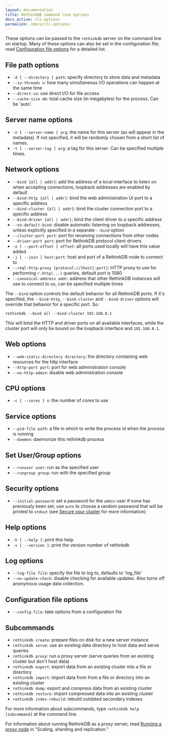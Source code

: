 ```yaml
---
layout: documentation
title: RethinkDB command line options
docs_active: cli-options
permalink: /docs/cli-options/
---
```


These options can be passed to the `rethinkdb` server on the command line on startup. Many of these options can also be set in the configuration file; read [Configuration file options](/docs/config-file/) for a detailed list.

## File path options ##

* `-d [ --directory ] path`: specify directory to store data and metadata
* `--io-threads n`: how many simultaneous I/O operations can happen at the same time
* `--direct-io`: use direct I/O for file access
* `--cache-size mb`: total cache size (in megabytes) for the process. Can be 'auto'.

## Server name options ##

* `-n [ --server-name ] arg`: the name for this server (as will appear in the metadata).  If not specified, it will be randomly chosen from a short list of names.
* `-t [ --server-tag ] arg`: a tag for this server. Can be specified multiple times.

## Network options ##

* `--bind {all | addr}`: add the address of a local interface to listen on when accepting connections; loopback addresses are enabled by default
* `--bind-http {all | addr}`: bind the web administration UI port to a specific address
* `--bind-cluster {all | addr}`: bind the cluster connection port to a specific address
* `--bind-driver {all | addr}`: bind the client driver to a specific address
* `--no-default-bind`: disable automatic listening on loopback addresses, unless explicitly specified in a separate `--bind` option
* `--cluster-port port`: port for receiving connections from other nodes
* `--driver-port port`: port for RethinkDB protocol client drivers
* `-o [ --port-offset ] offset`: all ports used locally will have this value added
* `-j [ --join ] host:port`: host and port of a RethinkDB node to connect to
* `--reql-http-proxy [protocol://]host[:port]`: HTTP proxy to use for performing `r.http(...)` queries, default port is 1080
* `--canonical-address addr`: address that other RethinkDB instances will use to connect to us, can be specified multiple times

The `--bind` option controls the default behavior for all RethinkDB ports. If it's specified, the `--bind-http`, `--bind-cluster` and `--bind-driver` options will override that behavior for a specific port. So:

    rethinkdb --bind all --bind-cluster 192.168.0.1

This will bind the HTTP and driver ports on all available interfaces, while the cluster port will only be bound on the loopback interface and `192.168.0.1`.

## Web options ##

* `--web-static-directory directory`: the directory containing web resources for the http interface
* `--http-port port`: port for web administration console
* `--no-http-admin`: disable web administration console

## CPU options ##

* `-c [ --cores ] n`: the number of cores to use

## Service options ##

* `--pid-file path`: a file in which to write the process id when the process is running
* `--daemon`: daemonize this rethinkdb process

## Set User/Group options ##

* `--runuser user`: run as the specified user
* `--rungroup group`: run with the specified group

## Security options ##

* `--initial-password`: set a password for the `admin` user if none has previously been set; use `auto` to choose a random password that will be printed to `stdout` (see [Secure your cluster][sec] for more information)

[sec]: /docs/security

## Help options ##

* `-h [ --help ]`: print this help
* `-v [ --version ]`: print the version number of rethinkdb

## Log options ##

* `--log-file file`: specify the file to log to, defaults to 'log_file'
* `--no-update-check`: disable checking for available updates.  Also turns off anonymous usage data collection.

## Configuration file options ##

* `--config-file`: take options from a configuration file

## Subcommands ##

* `rethinkdb create`: prepare files on disk for a new server instance
* `rethinkdb serve`: use an existing data directory to host data and serve queries
* `rethinkdb proxy`: run a proxy server (serve queries from an existing cluster but don't host data)
* `rethinkdb export`: export data from an existing cluster into a file or directory
* `rethinkdb import`: import data from from a file or directory into an existing cluster
* `rethinkdb dump`: export and compress data from an existing cluster
* `rethinkdb restore`: import compressed data into an existing cluster
* `rethinkdb index-rebuild`: rebuild outdated secondary indexes

For more information about subcommands, type `rethinkdb help [subcommand]` at the command line.

For information about running RethinkDB as a proxy server, read [Running a proxy node](/docs/sharding-and-replication/#running-a-proxy-node) in "Scaling, sharding and replication."
